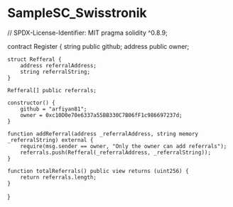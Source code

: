 # SampleSC_Swisstronik

// SPDX-License-Identifier: MIT
pragma solidity ^0.8.9;

contract Register {
    string public github;
    address public owner;

    struct Refferal {
        address referralAddress;
        string referralString;
    }

    Refferal[] public referrals;

    constructor() {  
        github = "arfiyan81";
        owner = 0xc10D0e70e6337a55BB330C7B06fF1c986697237d;
    }

    function addReferral(address _referralAddress, string memory _referralString) external {
        require(msg.sender == owner, "Only the owner can add referrals");
        referrals.push(Refferal(_referralAddress, _referralString));
    }

    function totalReferrals() public view returns (uint256) {
        return referrals.length;
    }
}
